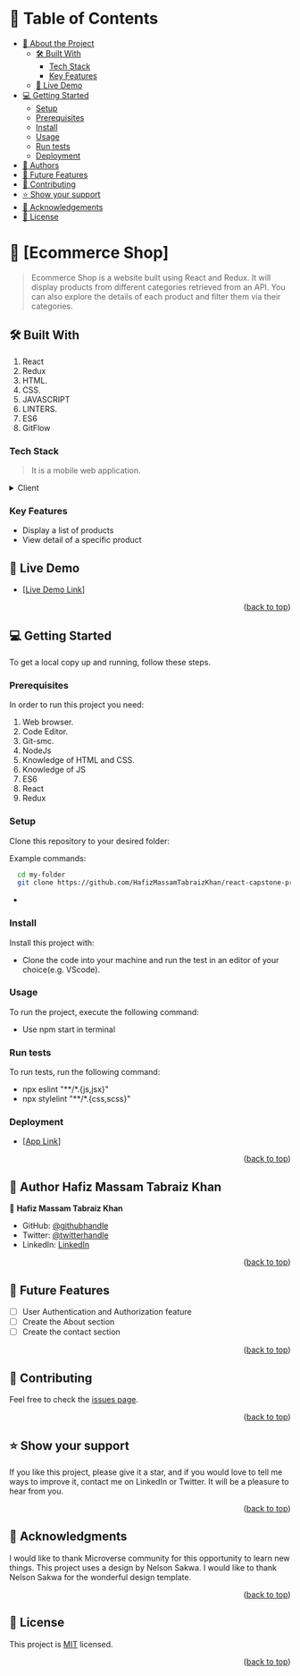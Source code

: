 <a name="readme-top"></a>

<!--
HOW TO USE:
This is an example of how you may give instructions on setting up your project locally.

Modify this file to match your project and remove sections that don't apply.

REQUIRED SECTIONS:
- Table of Contents
- About the Project
  - Built With
  - Live Demo
- Getting Started
- Authors
- Acknowledgements
- License

After you're finished please remove all the comments and instructions!
-->

<div align="center">
  <!-- You are encouraged to replace this logo with your own! Otherwise you can also remove it. -->
  <!-- <img src="murple_logo.png" alt="logo" width="140"  height="auto" /> -->
  <br/>

  <!-- <h3><b>Microverse README Template</b></h3> -->

</div>

<!-- TABLE OF CONTENTS -->

# 📗 Table of Contents

- [📖 About the Project](#about-project)
  - [🛠 Built With](#built-with)
    - [Tech Stack](#tech-stack)
    - [Key Features](#key-features)
   - [🚀 Live Demo](#live-demo)
- [💻 Getting Started](#getting-started)
  - [Setup](#setup)
  - [Prerequisites](#prerequisites)
  - [Install](#install)
  - [Usage](#usage)
  - [Run tests](#run-tests)
  - [Deployment](#triangular_flag_on_post-deployment)
- [👥 Authors](#authors)
- [🔭 Future Features](#future-features)
- [🤝 Contributing](#contributing)
- [⭐️ Show your support](#support)
- [🙏 Acknowledgements](#acknowledgements)
- [📝 License](#license)

<!-- PROJECT DESCRIPTION -->

# 📖 [Ecommerce Shop] <a name="about-project"></a>

> Ecommerce Shop is a website built using React and Redux. It will display products from different categories retrieved from an API. You can also explore the details of each product and filter them via their categories.


## 🛠 Built With <a name="React"></a>

1. React
2. Redux
3. HTML.
4. CSS.
5. JAVASCRIPT
6. LINTERS.
7. ES6
8. GitFlow

### Tech Stack <a name="Front end"></a>

> It is a mobile web application.


<details>
  <summary>Client</summary>
  <ul>
    <li><a href="https://react.dev/">React</a></li>
    <li><a href="https://redux.js.org/">Redux</a></li>
  </ul>
</details>

<!-- Features -->
### Key Features 

- Display a list of products
- View detail of a specific product

<!-- LIVE DEMO -->

## 🚀 Live Demo <a name="https://www.loom.com/share/fc701444295446acbfe3dafbc3fff3c0"></a>


- [[Live Demo Link](https://www.loom.com/share/fc701444295446acbfe3dafbc3fff3c0)]

<p align="right">(<a href="#readme-top">back to top</a>)</p>

<!-- GETTING STARTED -->

## 💻 Getting Started <a name="getting-started"></a>

To get a local copy up and running, follow these steps.

### Prerequisites

In order to run this project you need:
1. Web browser.
2. Code Editor.
3. Git-smc.
4. NodeJs
5. Knowledge of HTML and CSS.
6. Knowledge of JS
7. ES6
8. React
9. Redux

### Setup

Clone this repository to your desired folder:


Example commands:

```sh
  cd my-folder
  git clone https://github.com/HafizMassamTabraizKhan/react-capstone-project.git
```
-

### Install

Install this project with:

- Clone the code into your machine and run the test in an editor of your choice(e.g. VScode).

### Usage

To run the project, execute the following command:

- Use npm start in terminal

### Run tests

To run tests, run the following command:

- npx eslint "**/*.{js,jsx}"
- npx stylelint "**/*.{css,scss}"

### Deployment

- [[App Link](https://ecommerce-shop-csp8.onrender.com/)]

<p align="right">(<a href="#readme-top">back to top</a>)</p>


<!-- AUTHORS -->

## 👥 Author <a name="authors">Hafiz Massam Tabraiz Khan</a>

👤 **Hafiz Massam Tabraiz Khan**

- GitHub: [@githubhandle](https://github.com/HafizMassamTabraizKhan)
- Twitter: [@twitterhandle](https://twitter.com/MassamTabraiz)
- LinkedIn: [LinkedIn](https://www.linkedin.com/in/hafiz-massam-tabraiz-khan-167644255/)

<p align="right">(<a href="#readme-top">back to top</a>)</p>

<!-- FUTURE FEATURES -->

## 🔭 Future Features <a name="future-features"></a>

- [ ] User Authentication and Authorization feature
- [ ] Create the About section
- [ ] Create the contact section

<p align="right">(<a href="#readme-top">back to top</a>)</p>

## 🤝 Contributing <a name="contributing"></a>

Feel free to check the [issues page](https://github.com/HafizMassamTabraizKhan/react-capstone-project/issues).

<p align="right">(<a href="#readme-top">back to top</a>)</p>

<!-- SUPPORT -->

## ⭐️ Show your support <a name="support"></a>

If you like this project, please give it a star, and if you would love to tell me ways to improve it, contact me on LinkedIn or Twitter. It will be a pleasure to hear from you.

<p align="right">(<a href="#readme-top">back to top</a>)</p>

<!-- ACKNOWLEDGEMENTS -->

## 🙏 Acknowledgments <a name="acknowledgements"></a>


I would like to thank Microverse community for this opportunity to learn new things.
This project uses a design by Nelson Sakwa. I would like to thank Nelson Sakwa for the wonderful design template.

<p align="right">(<a href="#readme-top">back to top</a>)</p>

<!-- FAQ (optional) -->



<!-- LICENSE -->



## 📝 License <a name="license"></a>

This project is [MIT](./LICENSE) licensed.

<p align="right">(<a href="#readme-top">back to top</a>)</p>
